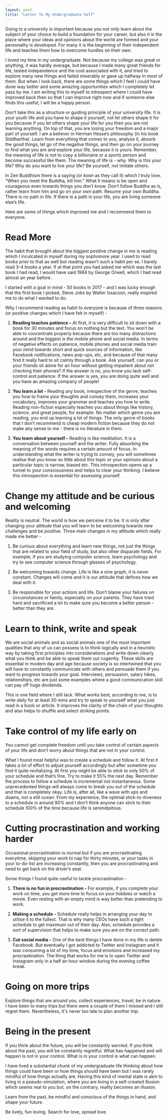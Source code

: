 ```yaml
---
layout: post
title: "Letter To My Undergraduate Self"
---
```


Going to a university is important because you not only learn about the subject of your choice to build a foundation for your career, but also it is the place where your ideas and opinions about the world are formed and your personality is developed. For many it is the beginning of their independent life and teaches them how to overcome hurdles on their own.

I loved my time in my undergraduate. Not because my college was great or anything, it was hardly average, but because I made many great friends for life, tasted independence and the cost associated with it, and tried to explore many new things and failed miserably or gave up halfway in most of them. But when I look back, there are some things which I feel I could have done way better and some amazing opportunities which I completely let pass by me. I am writing this to myself to introspect where I could have improved back then so that I can improve right now and if someone else finds this useful, I will be a happy person. 

Don’t take this as a structure or guiding principle of your university life. It is your youth life and you have to shape it yourself, not let others shape it for you because if you let others shape your life for you then you are not learning anything. On top of that, you are losing your freedom and a major part of yourself. I am a believer in Herman Hesse’s philosophy (in his book Siddhartha). Learn from everything that comes to you, analyse it, absorb the good things, let go of the negative things, and then go on your journey to find what you are and explore your life, because it is yours. Remember, the meaning of life is not to copy a billionaire or a sports person and become successful like them. The meaning of life is - why. Why is this your life? Why do you want to live your life? Be yourself, not imitate others. 

In Zen Buddhism there is a saying (or *koan* as they call it) which I truly love. “When you meet the Buddha, kill him.” What it means is be open and courageous even towards things you don’t know. Don’t follow Buddha as is, rather learn from him and go on your own path. Resume your own Buddha. There is no path in life. If there is a path in your life, you are living someone else’s life.

Here are some of things which improved me and I recommend them to everyone. 

# Read More

The habit that brought about the biggest positive change in me is reading which I inculcated in myself during my sophomore year. I used to read books prior to that as well but reading wasn't such a habit per se. I barely read 3-4 books a year. If at that point you had asked me which was the last book I had read, I would have said 1984 by George Orwell, which I had read almost an year before.

I started with a goal in mind - 50 books in 2017 - and I was lucky enough that the first book I picked, Steve Jobs by Walter Issacson, really inspired me to do what I wanted to do.

Why I recommend reading as habit to everyone is because of three reasons (or positive changes which I have felt in myself) - 

1. **Reading teaches patience -** At first, it is very difficult to sit down with a book for 30 minutes and focus on nothing but the text. You won’t be able to concentrate properly because there are too many distractions around and the biggest is the mobile phone and social media. In terms of negative effects on patience, mobile phones and social media train your mind towards short and quick sources of information, like Facebook notifications, news pop-ups, etc, and because of that many find it really hard to sit calmly through a book. Ask yourself, can you or your friends sit alone for an hour without getting impatient about not checking their phones? If the answer is no, you know you lack self-control and patience. If the answer is yes, you are doing quite well and you have an amazing company of people!

2. **You learn a lot -** Reading any book, irrespective of the genre, teaches you how to frame your thoughts and convey them, increases your vocabulary, improves your grammar and teaches you how to write. Reading non-fiction especially teaches you about things like history, science, and great people, for example. No matter which genre you are reading, you end up learning a lot of things. The only genre of books that I don’t recommend is cheap modern fiction because they do not make any sense to me - there is no literature in them. 

3. **You learn about yourself -** Reading is like meditation. It is a conversation between yourself and the writer. Fully absorbing the meaning of the words requires a certain amount of focus. In understanding what the writer is trying to convey, you will sometimes realise that you know so little about this topic or your opinions about a particular topic is narrow, biased etc. This introspection opens up a tunnel to your consciousness and helps to clear your thinking. I believe this introspection is essential for assessing yourself.

# Change my attitude and be curious and welcoming

Reality is neutral. The world is how we perceive it to be. It is only after changing your attitude that you will learn to be welcoming towards new challenges and be positive. Three main changes in my attitude which really made me better -

1. Be curious about everything and learn new things, not just the things that are related to your field of study, but also other disparate fields. For example, if you are studying computer science, learn psychology and try to see computer science through glasses of psychology.

2. Be welcoming towards change. Life is like a sine graph, it is never constant. Changes will come and it is our attitude that defines how we deal with it.

3. Be responsible for your actions and life. Don’t blame your failures on circumstances or family, especially on your parents. They have tried hard and sacrificed a lot to make sure you become a better person - better than they are. 

# Learn to think, write and speak

We are social animals and as social animals one of the most important qualities that any of us can possess is to think logically and in a heuristic way by taking first principles into considerations and write down clearly what you think and be able to speak them out cogently. These skills are essential in modern day and age because society is so intertwined that you will have to constantly communicate with others and persuade them if you want to progress towards your goal. Interviews, persuasion, salary hikes, relationships, etc are just some examples where a good communication skill can pay off huge dividends.

This is one field where I still lack. What works best, according to me, is to write daily for at least 30 mins and try to speak to yourself what you just read in a book or article. It improves the clarity of the chain of your thoughts and also helps to shuffle and select striking points.

# Take control of my life early on

You cannot get complete freedom until you take control of certain aspects of your life and don’t worry about things that are not in your control.

What I found most helpful was to create a schedule and follow it. At first it takes a lot of effort to adjust yourself accordingly but after sometime you find it quite revitalizing. At first you might be able to stick to only 50% of your schedule and that’s fine. Try to make it 55% the next day. Remember the process to follow a schedule is incremental not instantaneous. Some unprecedented things will always come to break you out of the schedule and that is completely okay. Life is, after all, like a wave with ups and downs, not a still ocean. From my experience, the optimal stick-to-itiveness to a schedule is around 90% and I don’t think anyone can stick to their schedule 100% of the time because life is serendipitous.

# Cutting procrastination and working harder

Occasional procrastination is normal but if you are procrastinating everytime, skipping your work to nap for thirty minutes, or your tasks in your to-do-list are increasing constantly, then you are procrastinating and need to get back on the driver’s seat. 

Some things I found quite useful to tackle procrastination - 

1. **There is no fun in procrastination -**  For example, if you complete your work on time, you get more time to focus on your hobbies or watch a movie. Even resting with an empty mind is way better than pretending to work.

2. **Making a schedule -** Schedule really helps in arranging your day to utilise it to the fullest. That is why many CEOs have such a tight schedule to get maximum out of their day. Also, schedule provides a sort of supervision that helps to make sure you are on the correct path.

3. **Cut social media -** One of the best things I have done in my life is delete Facebook. But eventually I got addicted to Twitter and Instagram and it was consuming a lot of my time, focus and emotions and increased my procrastination. The thing that works for me is to open Twitter and Instagram only in a half an hour window during the evening coffee break.

# Going on more trips

Explore things that are around you, collect experiences, travel, be in nature. I have been to many trips but there were a couple of them I missed and I still regret them. Nevertheless, it's never too late to plan another trip.

# Being in the present

If you think about the future, you will be constantly worried. If you think about the past, you will be constantly regretful. What has happened and will happen is not in your control. What is in your control is what can happen.

I have lived a substantial chunk of my undergraduate life thinking about how things could have been or how things should have been but I was rarely mindful of how things actually are. Having this kind of mental state is akin to living in a pseudo-simulation, where you are living in a self-created illusion which seems real to you but, on the contrary, reality becomes an illusion.

Learn from the past, be mindful and conscious of the things in hand, and shape your future.

Be lively, fun loving. Search for love, spread love.
